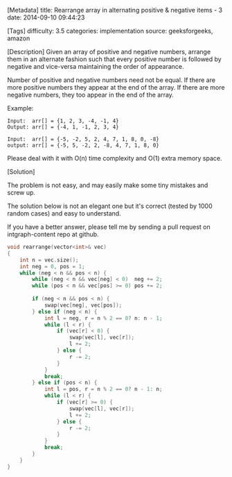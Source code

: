 [Metadata]
title: Rearrange array in alternating positive & negative items - 3
date: 2014-09-10 09:44:23 

[Tags]
difficulty: 3.5
categories: implementation
source: geeksforgeeks, amazon

[Description]
Given an array of positive and negative numbers, arrange them in an alternate fashion such that every positive number is followed by negative and vice-versa maintaining the order of appearance.

Number of positive and negative numbers need not be equal. If there are more positive numbers they appear at the end of the array. If there are more negative numbers, they too appear in the end of the array.

Example:

```
Input:  arr[] = {1, 2, 3, -4, -1, 4}
Output: arr[] = {-4, 1, -1, 2, 3, 4}

Input:  arr[] = {-5, -2, 5, 2, 4, 7, 1, 8, 0, -8}
output: arr[] = {-5, 5, -2, 2, -8, 4, 7, 1, 8, 0} 
```

Please deal with it with O(n) time complexity and O(1) extra memory space.

[Solution]

The problem is not easy, and may easily make some tiny mistakes and screw up.

The solution below is not an elegant one but it's correct (tested by 1000 random cases) and easy to understand.

If you have a better answer, please tell me by sending a pull request on intgraph-content repo at github.

```cpp
void rearrange(vector<int>& vec)
{
    int n = vec.size();
    int neg = 0, pos = 1;
    while (neg < n && pos < n) {
        while (neg < n && vec[neg] < 0)  neg += 2;
        while (pos < n && vec[pos] >= 0) pos += 2;
        
        if (neg < n && pos < n) {
            swap(vec[neg], vec[pos]);
        } else if (neg < n) {
            int l = neg, r = n % 2 == 0? n: n - 1;
            while (l < r) {
                if (vec[r] < 0) {
                    swap(vec[l], vec[r]);
                    l += 2;
                } else {
                    r -= 2;
                }
            }
            break;
        } else if (pos < n) {
            int l = pos, r = n % 2 == 0? n - 1: n;
            while (l < r) {
                if (vec[r] >= 0) {
                    swap(vec[l], vec[r]);
                    l += 2;
                } else {
                    r -= 2;
                }
            }
            break;
        }
    }
}
```
